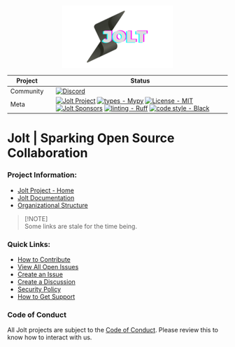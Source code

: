 <p align="center">
  <img src="https://raw.githubusercontent.com/jolt-org/meta/2901c9c5c5895a83fbfa56944c33bca287f88d42/branding/SVG%20-%20Transparent/logo-full-wide.svg" alt="Jolt Logo" width="50%" height="auto" />
</p>

<div align="center">

| Project   |     | Status                                                                                                                                                                                                                                                                                                                                                                                                                                                                                                                                                                                                                                                                                                                                                                                                                                                                                                                                                                                                                                                                                                                                                                                                                                                    |
| --------- | :-- |-----------------------------------------------------------------------------------------------------------------------------------------------------------------------------------------------------------------------------------------------------------------------------------------------------------------------------------------------------------------------------------------------------------------------------------------------------------------------------------------------------------------------------------------------------------------------------------------------------------------------------------------------------------------------------------------------------------------------------------------------------------------------------------------------------------------------------------------------------------------------------------------------------------------------------------------------------------------------------------------------------------------------------------------------------------------------------------------------------------------------------------------------------------------------------------------------------------------------------------------------------------|
| Community |     | [![Discord](https://img.shields.io/discord/1149784127659319356?labelColor=F50057&color=202020&label=chat%20on%20discord&logo=discord&logoColor=202020)](https://discord.gg/XpFNTjjtTK)                                                                                                                                                                                                                                                                                                                                              |
| Meta      |     | [![Jolt Project](https://img.shields.io/badge/Jolt%20Org-%E2%AD%90-F50057.svg?logo=python&labelColor=F50057&color=202020&logoColor=202020)](https://github.com/jolt-org/) [![types - Mypy](https://img.shields.io/badge/types-Mypy-F50057.svg?logo=python&labelColor=F50057&color=202020&logoColor=202020)](https://github.com/python/mypy) [![License - MIT](https://img.shields.io/badge/license-MIT-F50057.svg?logo=python&labelColor=F50057&color=202020&logoColor=202020)](https://spdx.org/licenses/) [![Jolt Sponsors](https://img.shields.io/badge/Sponsor-%E2%9D%A4-%23202020.svg?&logo=github&logoColor=202020&labelColor=F50057)](https://github.com/sponsors/jolt-org) [![linting - Ruff](https://img.shields.io/endpoint?url=https://raw.githubusercontent.com/charliermarsh/ruff/main/assets/badge/v2.json&labelColor=F50057)](https://github.com/astral-sh/ruff) [![code style - Black](https://img.shields.io/badge/code%20style-black-000000.svg?logo=python&labelColor=F50057&logoColor=202020)](https://github.com/psf/black) |

</div>

# Jolt | Sparking Open Source Collaboration

### Project Information:
* [Jolt Project - Home][home]
* [Jolt Documentation][docs]
* [Organizational Structure][orgstruct]

> [!NOTE]\
> Some links are stale for the time being.

### Quick Links:
* [How to Contribute][contrib]
* [View All Open Issues][openissues]
* [Create an Issue][newissue]
* [Create a Discussion][discussion]
* [Security Policy][security]
* [How to Get Support][support]

### Code of Conduct

All Jolt projects are subject to the [Code of Conduct][conduct]. Please review this to know how to interact with us.

[home]: https://jolt.rs/
[docs]: https://docs.jolt.rs/
[contrib]: https://docs.jolt.rs/latest/contribution-guide.html
[releases]: https://jolt.rs/about/jolt-releases.html
[orgstruct]: https://jolt.rs/about/organization.html
[newissue]: https://github.com/jolt-org/meta/issues/new/choose
[openissues]: https://github.com/search?q=user%3Ajolt-org+state%3Aopen&type=Issues&ref=advsearch&l=&l=
[discussion]: https://github.com/orgs/jolt-org/discussions/new/choose
[conduct]: https://github.com/jolt-org/.github/blob/main/CODE_OF_CONDUCT.md
[security]: https://github.com/jolt-org/.github/security/policy
[support]: https://github.com/jolt-org/.github/blob/main/SUPPORT.md
